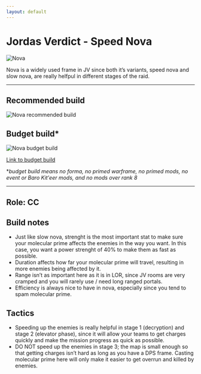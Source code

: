 ```yaml
---
layout: default
---
```

# Jordas Verdict - Speed Nova

![Nova](https://i.imgur.com/pnfxSi2.png)

Nova is a widely used frame in JV since both it’s variants, speed nova and slow nova, are really helfpul in different stages of the raid.

* * *

## Recommended build

![Nova recommended build](https://i.imgur.com/R2lg2vV.jpg)

## Budget build*

![Nova budget build](https://i.imgur.com/SpfCQHM.png)

[Link to budget build](http://warframe-builder.com/Warframes/Builder/Nova/t_30_0200020030_4-3-5-6-5-5-7-0-5-14-1-5-34-8-5-49-4-6-57-2-5-520-7-3-615-6-5_7-9-14-5-57-15-4-9-49-12-6-6-615-9-520-9-34-14-f-f_0/en/1-0-13/)

*_budget build means no forma, no primed warframe, no primed mods, no event or Baro Kit'eer mods, and no mods over rank 8_

* * *

## Role: CC

## Build notes

* Just like slow nova, strenght is the most important stat to make sure your molecular prime affects the enemies in the way you want. In this case, you want a power strenght of 40% to make them as fast as possible.
* Duration affects how far your molecular prime will travel, resulting in more enemies being affected by it.
* Range isn’t as important here as it is in LOR, since JV rooms are very cramped and you will rarely use / need long ranged portals.
* Efficiency is always nice to have in nova, especially since you tend to spam molecular prime.


## Tactics

* Speeding up the enemies is really helpful in stage 1 (decryption) and stage 2 (elevator phase), since it will allow your teams to get charges quickly and make the mission progress as quick as possible.
* DO NOT speed up the enemies in stage 3; the map is small enough so that getting charges isn’t hard as long as you have a DPS frame. Casting molecular prime here will only make it easier to get overrun and killed by enemies.

